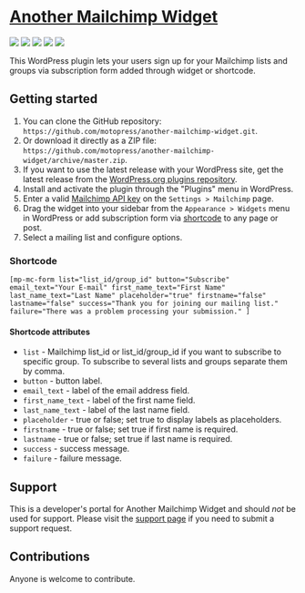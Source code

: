 # [Another Mailchimp Widget](https://motopress.com/products/another-mailchimp-widget/) #

![](https://img.shields.io/wordpress/plugin/v/another-mailchimp-widget.svg?style=flat)
![](https://img.shields.io/wordpress/plugin/installs/another-mailchimp-widget.svg?style=flat)
![](https://img.shields.io/wordpress/plugin/rating/another-mailchimp-widget.svg?style=flat)
![](https://img.shields.io/wordpress/plugin/tested/another-mailchimp-widget.svg?style=flat)
![](https://img.shields.io/badge/license-GPL--2.0%2B-blue.svg?style=flat)

This WordPress plugin lets your users sign up for your Mailchimp lists and groups via subscription form added through widget or shortcode.

## Getting started ##
1. You can clone the GitHub repository: `https://github.com/motopress/another-mailchimp-widget.git`.
1. Or download it directly as a ZIP file: `https://github.com/motopress/another-mailchimp-widget/archive/master.zip`.
1. If you want to use the latest release with your WordPress site, get the latest release from the [WordPress.org plugins repository](https://wordpress.org/plugins/another-mailchimp-widget/).
1. Install and activate the plugin through the "Plugins" menu in WordPress.
1. Enter a valid [Mailchimp API key](https://mailchimp.com/help/about-api-keys/) on the `Settings > Mailchimp` page.
1. Drag the widget into your sidebar from the `Appearance > Widgets` menu in WordPress or add subscription form via [shortcode](#shortcode) to any page or post.
1. Select a mailing list and configure options.

### Shortcode ###

```
[mp-mc-form list="list_id/group_id" button="Subscribe" email_text="Your E-mail" first_name_text="First Name" last_name_text="Last Name" placeholder="true" firstname="false" lastname="false" success="Thank you for joining our mailing list." failure="There was a problem processing your submission." ]
```

#### Shortcode attributes ####
* `list` - Mailchimp list_id or list_id/group_id if you want to subscribe to specific group. To subscribe to several lists and groups separate them by comma.
* `button` - button label.
* `email_text` - label of the email address field.
* `first_name_text` - label of the first name field.
* `last_name_text` - label of the last name field.
* `placeholder` - true or false; set true to display labels as placeholders.
* `firstname` - true or false; set true if first name is required.
* `lastname` - true or false; set true if last name is required.
* `success` - success message.
* `failure` - failure message.

## Support ##
This is a developer's portal for Another Mailchimp Widget and should _not_ be used for support. Please visit the [support page](https://wordpress.org/support/plugin/another-mailchimp-widget/) if you need to submit a support request.

## Contributions ##
Anyone is welcome to contribute.